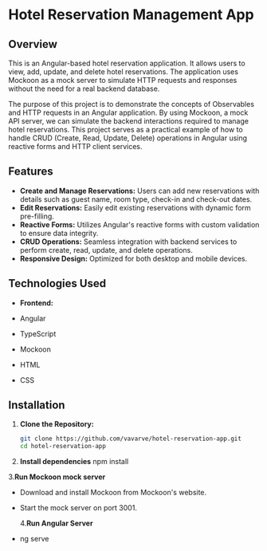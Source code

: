 # Hotel Reservation Management App

## Overview

This is an Angular-based hotel reservation application. It allows users to view, add, update, and delete hotel reservations. The application uses Mockoon as a mock server to simulate HTTP requests and responses without the need for a real backend database.

The purpose of this project is to demonstrate the concepts of Observables and HTTP requests in an Angular application. By using Mockoon, a mock API server, we can simulate the backend interactions required to manage hotel reservations. This project serves as a practical example of how to handle CRUD (Create, Read, Update, Delete) operations in Angular using reactive forms and HTTP client services.

## Features

- **Create and Manage Reservations:** Users can add new reservations with details such as guest name, room type, check-in and check-out dates.
- **Edit Reservations:** Easily edit existing reservations with dynamic form pre-filling.
- **Reactive Forms:** Utilizes Angular's reactive forms with custom validation to ensure data integrity.
- **CRUD Operations:** Seamless integration with backend services to perform create, read, update, and delete operations.
- **Responsive Design:** Optimized for both desktop and mobile devices.

## Technologies Used

- **Frontend:**

- Angular
- TypeScript
- Mockoon
- HTML
- CSS

## Installation

1. **Clone the Repository:**

   ```bash
   git clone https://github.com/vavarve/hotel-reservation-app.git
   cd hotel-reservation-app
   ```

2. **Install dependencies**
   npm install

3.**Run Mockoon mock server**

- Download and install Mockoon from Mockoon's website.
- Start the mock server on port 3001.

  4.**Run Angular Server**

- ng serve
